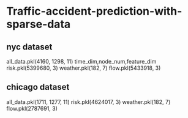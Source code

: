 # Traffic-accident-prediction-with-sparse-data

## nyc dataset
all_data.pkl(4160, 1298, 11) time_dim,node_num,feature_dim
risk.pkl(5399680, 3)
weather.pkl(182, 7)
flow.pkl(5433918, 3)


## chicago dataset
all_data.pkl(1711, 1277, 11)
risk.pkl(4624017, 3)
weather.pkl(182, 7)
flow.pkl(2787691, 3)
